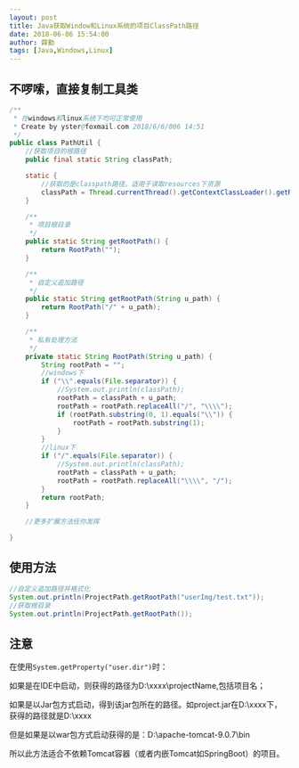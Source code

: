 ```yaml
---
layout: post
title: Java获取Window和Linux系统的项目ClassPath路径
date: 2018-06-06 15:54:00
author: 薛勤
tags: [Java,Windows,Linux]
---
```

## 不啰嗦，直接复制工具类

```java
/**
 * 在windows和linux系统下均可正常使用
 * Create by yster@foxmail.com 2018/6/6/006 14:51
 */
public class PathUtil {
    //获取项目的根路径
    public final static String classPath;

    static {
        //获取的是classpath路径，适用于读取resources下资源
        classPath = Thread.currentThread().getContextClassLoader().getResource("").getPath();
    }

    /**
     * 项目根目录
     */
    public static String getRootPath() {
        return RootPath("");
    }

    /**
     * 自定义追加路径
     */
    public static String getRootPath(String u_path) {
        return RootPath("/" + u_path);
    }

    /**
     * 私有处理方法
     */
    private static String RootPath(String u_path) {
        String rootPath = "";
        //windows下
        if ("\\".equals(File.separator)) {
            //System.out.println(classPath);
            rootPath = classPath + u_path;
            rootPath = rootPath.replaceAll("/", "\\\\");
            if (rootPath.substring(0, 1).equals("\\")) {
                rootPath = rootPath.substring(1);
            }
        }
        //linux下
        if ("/".equals(File.separator)) {
            //System.out.println(classPath);
            rootPath = classPath + u_path;
            rootPath = rootPath.replaceAll("\\\\", "/");
        }
        return rootPath;
    }

    //更多扩展方法任你发挥

}
```

## 使用方法

```java
//自定义追加路径并格式化
System.out.println(ProjectPath.getRootPath("userImg/test.txt"));
//获取根目录
System.out.println(ProjectPath.getRootPath());
```

## 注意

在使用`System.getProperty("user.dir")`时：

如果是在IDE中启动，则获得的路径为D:\xxxx\projectName,包括项目名；

如果是以Jar包方式启动，得到该jar包所在的路径。如project.jar在D:\xxxx下，获得的路径就是D:\xxxx

但是如果是以war包方式启动获得的是：D:\apache-tomcat-9.0.7\bin

所以此方法适合不依赖Tomcat容器（或者内嵌Tomcat如SpringBoot）的项目。


